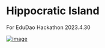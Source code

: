 # Hippocratic Island

For EduDao Hackathon 2023.4.30

[![image](https://www.linkpicture.com/q/temp.jpeg)](https://www.linkpicture.com/view.php?img=LPic644e7bc18efab933961116)

